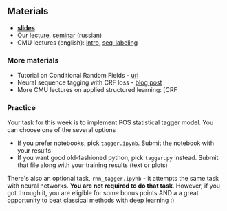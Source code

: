 ## Materials
* __[slides](https://github.com/yandexdataschool/nlp_course/blob/master/resources/slides/nlp18_05_slides.pdf)__
* Our [lecture](https://yadi.sk/i/E3Rl6x4LtYZZ7g), [seminar](https://yadi.sk/i/cIkA3WV9NPjdMg) (russian)
* CMU lectures (english): [intro](https://www.youtube.com/watch?v=zYX6DfA-BtM&index=8&list=PL8PYTP1V4I8Ba7-rY4FoB4-jfuJ7VDKEE), [seq-labeling](https://www.youtube.com/watch?v=isxzsAelQX0)

### More materials
* Tutorial on Conditional Random Fields - [url](http://blog.echen.me/2012/01/03/introduction-to-conditional-random-fields/)
* Neural sequence tagging with CRF loss - [blog post](https://guillaumegenthial.github.io/sequence-tagging-with-tensorflow.html)
* More CMU lectures on applied structured learning: [CRF

### Practice

Your task for this week is to implement POS statistical tagger model. You can choose one of the several options
* If you prefer notebooks, pick `tagger.ipynb`. Submit the notebook with your results
* If you want good old-fashioned python, pick `tagger.py` instead. Submit that file along with your training results (text or plots)


There's also an optional task, `rnn_tagger.ipynb` - it attempts the same task with neural networks. __You are not required to do that task__. However, if you got through it, you are eligible for some bonus points AND a a great opportunity to beat classical methods with deep learning :)
